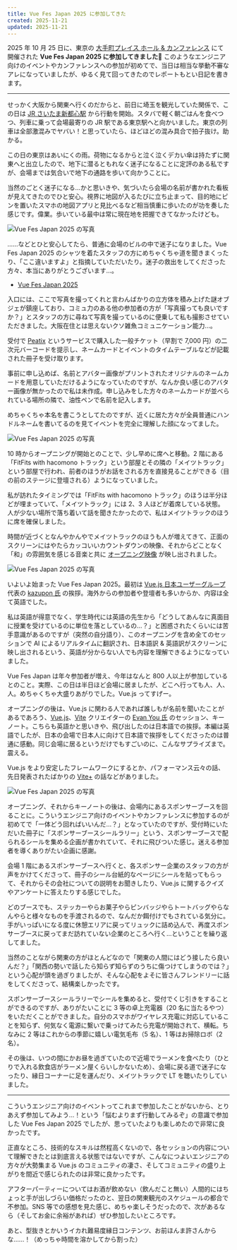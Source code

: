 ```yaml
---
title: Vue Fes Japan 2025 に参加してきた
created: 2025-11-21
updated: 2025-11-21
---
```


2025 年 10 月 25 日に、東京の [大手町プレイス ホール & カンファレンス](https://otemachi-place-hc.jp/) にて開催された **Vue Fes Japan 2025 に参加してきました🖖** このようなエンジニア向けのイベントやカンファレンスへの参加が初めてで、当日は相当な挙動不審なアレになっていましたが、ゆるく見て回ってきたのでレポートもとい日記を書きます。

---

せっかく大阪から関東へ行くのだからと、前日に埼玉を観光していた関係で、この日は [JR さいたま新都心駅](https://www.jreast.co.jp/estation/station/info.aspx?StationCd=1711) から行動を開始。スタバで軽く朝ごはんを食べつつ、列車に乗って会場最寄りの JR 駅である東京駅へと向かいました。東京の列車は全部激混みでヤバい！と思っていたら、ほどほどの混み具合で拍子抜け。助かる。

この日の東京はあいにくの雨。荷物になるからと泣く泣くデカい傘は持たずに関東へと出立したので、地下に潜るともれなく迷子になることに定評のある私ですが、会場までは気合いで地下の通路を歩いて向かうことに。

当然のごとく迷子になる…かと思いきや、気づいたら会場の名前が書かれた看板が見えてきたのでひと安心。視界に地図が入るたびに立ち止まって、目的地にピンを置いたスマホの地図アプリと見比べるなど相当慎重に歩いたのが功を奏した感じです。偉業。歩いている最中は常に現在地を把握できてなかったけども。

![Vue Fes Japan 2025 の写真](3409a700-5b90-4697-246d-5392f42c3a00)

……などとひと安心してたら、普通に会場のビルの中で迷子になりました。Vue Fes Japan 2025 のシャツを着たスタッフの方にめちゃくちゃ道を聞きまくったり、「ここ違いますよ」と指摘していただいたり。迷子の救出をしてくださった方々、本当にありがとうございます…。

- [Vue Fes Japan 2025](https://vuefes.jp/2025/)

入口には、ここで写真を撮ってくれと言わんばかりの立方体を積み上げた謎オブジェが鎮座しており、コミュ力のある他の参加者の方が「写真撮っても良いですか？」とスタッフの方に尋ねて写真を撮っているのに便乗して私も撮影させていただきました。大阪在住とは思えないクソ雑魚コミュニケーション能力…。

受付で [Peatix](https://peatix.com/) というサービスで購入した一般チケット（早割で 7,000 円）の二次元バーコードを提示し、ネームカードとイベントのタイムテーブルなどが記載された冊子を受け取ります。

事前に申し込めば、名前とアバター画像がプリントされたオリジナルのネームカードを用意していただけるようになっていたのですが、なんか良い感じのアバター画像が無かったので私は未作成。申し込みをした方々のネームカードが並べられている場所の隣で、油性ペンで名前を記入します。

めちゃくちゃ本名を書こうとしてたのですが、近くに居た方々が全員普通にハンドルネームを書いてるのを見てイベントを完全に理解した顔になってました。

![Vue Fes Japan 2025 の写真](6526a602-d3e2-4793-e356-ee3c7dab1700)

10 時からオープニングが開始とのことで、少し早めに席へと移動。2 階にある「FitFits with hacomono トラック」という部屋とその隣の「メイツトラック」という部屋で行われ、前者のほうがお話をされる方を直接見ることができる（目の前のステージに登壇される）ようになっていました。

私が訪れたタイミングでは「FitFits with hacomono トラック」のほうは半分ほどが埋まっていて、「メイツトラック」には 2、3 人ほどが着席している状態。人が少ない場所で落ち着いて話を聞きたかったので、私はメイツトラックのほうに席を確保しました。

時間が近づくとなんやかんやでメイツトラックのほうも人が増えてきて、正面のスクリーンにはやたらカッコいいカウントダウンの映像、それからどことなく「和」の雰囲気を感じる音楽と共に [オープニング映像](https://www.youtube.com/watch?v=EEtb0-fdMaE) が映し出されました。

![Vue Fes Japan 2025 の写真](e31253fe-f0cf-4989-6e01-01fa9470bd00)

いよいよ始まった Vue Fes Japan 2025。最初は [Vue.js 日本ユーザーグループ](https://vuejs-jp.org/) 代表の [kazupon 氏](https://github.com/kazupon) の挨拶。海外からの参加者や登壇者も多いからか、内容は全て英語でした。

私は英語が得意でなく、学生時代には英語の先生から「どうしてあんなに真面目に授業を受けているのに単位を落としているの…？」と困惑されたくらいには苦手意識があるのですが（突然の自分語り）、このオープニングを含め全てのセッションで AI によるリアルタイムに翻訳され、日本語訳 & 英語訳がスクリーンに映し出されるという、英語が分からない人でも内容を理解できるようになっていました。

Vue Fes Japan は年々参加者が増え、今年はなんと 800 人以上が参加しているとのこと。実際、この日は半日ほど会場に居ましたが、どこへ行っても人、人、人。めちゃくちゃ大盛りあがりでした。Vue.js ってすげー。

オープニングの後は、Vue.js に関わる人であれば誰しもが名前を聞いたことがあるであろう、[Vue.js](https://ja.vuejs.org/)、[Vite](https://ja.vite.dev/) クリエイターの [Evan You 氏](https://evanyou.me/) のセッション、キーノート。こちらも英語かと思いきや、飛び出したのは日本語での挨拶。本編は英語でしたが、日本の会場で日本人に向けて日本語で挨拶をしてくださったのは普通に感動。同じ会場に居るというだけでもすごいのに、こんなサプライズまで。震える。

Vue.js をより安定したフレームワークにするとか、パフォーマンス云々の話、先日発表されたばかりの [Vite+](https://viteplus.dev/) の話などがありました。

![Vue Fes Japan 2025 の写真](5beff0c3-6ffe-4d17-b865-85f0dd6c3500)

オープニング、それからキーノートの後は、会場内にあるスポンサーブースを回ることに。こういうエンジニア向けのイベントやカンファレンスに参加するのが初めてで「一体どう回ればいいんだ…？」となっていたのですが、受付時にいただいた冊子に「スポンサーブースシールラリー」という、スポンサーブースで配られるシールを集める企画が書かれていて、それに飛びついた感じ。迷える参加者を導くありがたい企画に感謝。

会場 1 階にあるスポンサーブースへ行くと、各スポンサー企業のスタッフの方が声をかけてくださって、冊子のシール台紙的なページにシールを貼ってもらって、それからその会社についての説明をお聞きしたり、Vue.js に関するクイズやアンケートに答えたりする感じでした。

どのブースでも、ステッカーやらお菓子やらピンバッジやらトートバッグやらなんやらと様々なものを手渡されるので、なんだか餌付けでもされている気分に。手がいっぱいになる度に休憩エリアに戻ってリュックに詰め込んで、再度スポンサーブースに戻ってまだ訪れていない企業のところへ行く…ということを繰り返してました。

当然のことながら関東の方がほとんどなので「関東の人間にはどう接したら良いんだ？」「関西の勢いで話したら知らず知らずのうちに傷つけてしまうのでは？」という心配が頭を過ぎりましたが、そんな心配をよそに皆さんフレンドリーに話をしてくださって、結構楽しかったです。

スポンサーブースシールラリーでシールを集めると、受付でくじ引きをすることができるのですが、ありがたいことに 3 等の卓上充電器（20 名に当たるやつ）をいただくことができました。自分のスマホがワイヤレス充電に対応していることを知らず、何気なく電源に繋いで乗っけてみたら充電が開始されて、横転。ちなみに 2 等はこれからの季節に嬉しい電気毛布（5 名）、1 等はお掃除ロボ（2 名）。

その後は、いつの間にかお昼を過ぎていたので近場でラーメンを食べたり（ひとりで入れる飲食店がラーメン屋くらいしかないため）、会場に戻る道で迷子になったり、縁日コーナーに足を運んだり、メイツトラックで LT を聴いたりしていました。

---

こういうエンジニア向けのイベントってこれまで参加したことがないから、とりあえず参加してみよう…！という「悩むよりまず行動してみるぞ」の意識で参加した Vue Fes Japan 2025 でしたが、思っていたよりも楽しめたので非常に良かったです。

正直なところ、技術的なスキルは然程高くないので、各セッションの内容について理解できたとは到底言える状態ではないですが、こんなにつよいエンジニアの方々が大勢集まる Vue.js のコミュニティの凄さ、そしてコミュニティの盛り上がりを間近で感じられたのは非常に良かったです。

アフターパーティーについてはお酒が飲めない（飲んだこと無い）人間的にはちょっと手が出しづらい価格だったのと、翌日の関東観光のスケジュールの都合で不参加。SNS 等での感想を見た感じ、めちゃ楽しそうだったので、次があるなら（そしてお金に余裕があれば）ぜひ参加したいところです。


あと、型抜きとかいうイカれ難易度縁日コンテンツ、お前ほんま許さんからな……！（めっちゃ時間を溶かしてから割った）
